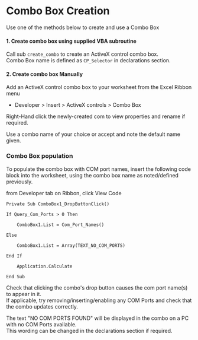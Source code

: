 # Combo Box Creation

Use one of the methods below to create and use a Combo Box

#### 1. Create combo box using supplied VBA subroutine  

Call sub `create_combo` to create an ActiveX control combo box.  
Combo Box name is defined as `CP_Selector` in declarations section. 


#### 2. Create combo box Manually

Add an ActiveX control combo box to your worksheet from the Excel Ribbon menu  
 * Developer > Insert > ActiveX controls > Combo Box

Right-Hand click the newly-created com to view properties and rename if required. 

Use a combo name of your choice or accept and note the default name given.


### Combo Box population 
To populate the combo box with COM port names, insert the following code block into
the worksheet, using the combo box name as noted/defined previously.  

from Developer tab on Ribbon, click View Code

```
Private Sub ComboBox1_DropButtonClick()

If Query_Com_Ports > 0 Then

    ComboBox1.List = Com_Port_Names()

Else

    ComboBox1.List = Array(TEXT_NO_COM_PORTS)

End If

    Application.Calculate

End Sub
```

Check that clicking the combo's drop button causes the com port name(s) to appear in it.   
If applicable, try removing/inserting/enabling any COM Ports and check that the combo updates correctly. 

The text "NO COM PORTS FOUND" will be displayed in the combo on a PC with no COM Ports available.  
This wording can be changed in the declarations section if required.  
